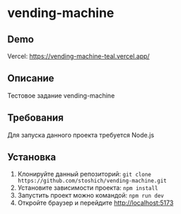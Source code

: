 # vending-machine

## Demo

Vercel: <https://vending-machine-teal.vercel.app/>

## Описание

Тестовое задание vending-machine

## Требования

Для запуска данного проекта требуется Node.js

## Установка

1. Клонируйте данный репозиторий: `git clone https://github.com/stoshich/vending-machine.git`
2. Установите зависимости проекта: `npm install`
4. Запустить проект можно командой: `npm run dev`
5. Откройте браузер и перейдите <http://localhost:5173>
